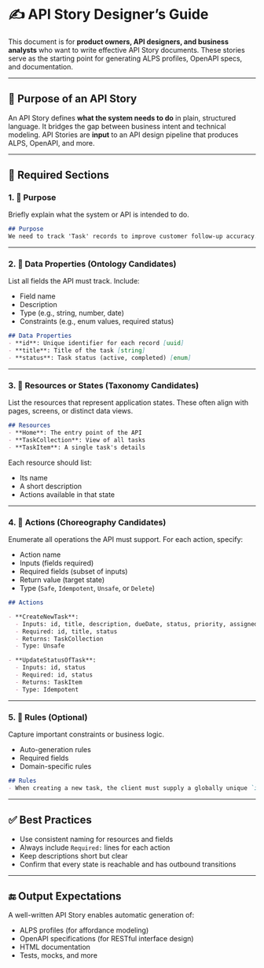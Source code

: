 # ✍️ API Story Designer’s Guide

This document is for **product owners, API designers, and business analysts** who want to write effective API Story documents. These stories serve as the starting point for generating ALPS profiles, OpenAPI specs, and documentation.

---

## 🧭 Purpose of an API Story

An API Story defines **what the system needs to do** in plain, structured language. It bridges the gap between business intent and technical modeling. API Stories are **input** to an API design pipeline that produces ALPS, OpenAPI, and more.

---

## 🧱 Required Sections

### 1. 🧭 Purpose
Briefly explain what the system or API is intended to do.

```markdown
## Purpose
We need to track 'Task' records to improve customer follow-up accuracy.
```

---

### 2. 🧾 Data Properties (Ontology Candidates)
List all fields the API must track. Include:
- Field name
- Description
- Type (e.g., string, number, date)
- Constraints (e.g., enum values, required status)

```markdown
## Data Properties
- **id**: Unique identifier for each record [uuid]
- **title**: Title of the task [string]
- **status**: Task status (active, completed) [enum]
```

---

### 3. 🔄 Resources or States (Taxonomy Candidates)
List the resources that represent application states. These often align with pages, screens, or distinct data views.

```markdown
## Resources
- **Home**: The entry point of the API
- **TaskCollection**: View of all tasks
- **TaskItem**: A single task's details
```

Each resource should list:
- Its name
- A short description
- Actions available in that state

---

### 4. 🧠 Actions (Choreography Candidates)
Enumerate all operations the API must support. For each action, specify:

- Action name
- Inputs (fields required)
- Required fields (subset of inputs)
- Return value (target state)
- Type (`Safe`, `Idempotent`, `Unsafe`, or `Delete`)

```markdown
## Actions

- **CreateNewTask**:
  - Inputs: id, title, description, dueDate, status, priority, assignedUser
  - Required: id, title, status
  - Returns: TaskCollection
  - Type: Unsafe

- **UpdateStatusOfTask**:
  - Inputs: id, status
  - Required: id, status
  - Returns: TaskItem
  - Type: Idempotent
```

---

### 5. 📏 Rules (Optional)
Capture important constraints or business logic.
- Auto-generation rules
- Required fields
- Domain-specific rules

```markdown
## Rules
- When creating a new task, the client must supply a globally unique `id`.
```

---

## ✅ Best Practices

- Use consistent naming for resources and fields
- Always include `Required:` lines for each action
- Keep descriptions short but clear
- Confirm that every state is reachable and has outbound transitions

---

## 🔚 Output Expectations

A well-written API Story enables automatic generation of:

- ALPS profiles (for affordance modeling)
- OpenAPI specifications (for RESTful interface design)
- HTML documentation
- Tests, mocks, and more
